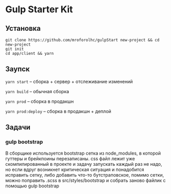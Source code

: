 # Gulp Starter Kit

##  Установка
```
git clone https://github.com/mroforolhc/gulpStart new-project && cd new-project
git init
cd app/client && yarn
```
## Заупск
`yarn start` – сборка + сервер + отслеживание изменений

`yarn build` – обычная сборка

`yarn prod` – сборка в продакшн

`yarn prod:deploy` – сборка в продакшн + деплой

## Задачи
### gulp bootstrap
В сборщике используется bootstrap сетка из node_modules, в которой гуттеры и брейкпоины перезаписаны. css файл лежит уже скомпилированный в проекте и задачу запускать каждый раз не надо, но если вдруг возникнет критическая ситуация и понадобится исправить сетку, либо добавить что-то бутстраповское, помимо сетки, можно поправить .scss в src/styles/bootstrap и собрать заново файлик с помощью gulp bootstrap
